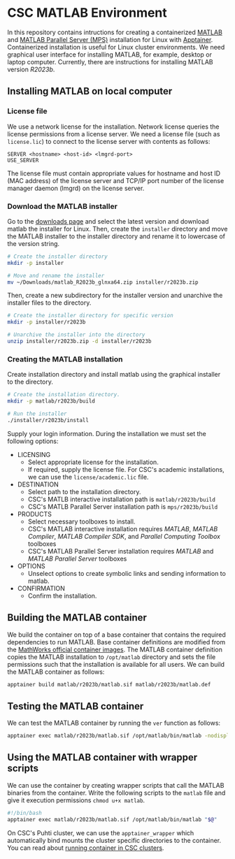 # CSC MATLAB Environment
In this repository contains intructions for creating a containerized [MATLAB](https://mathworks.com) and [MATLAB Parallel Server (MPS)](https://mathworks.com/products/matlab-parallel-server.html) installation for Linux with [Apptainer](https://apptainer.org/).
Containerized installation is useful for Linux cluster environments.
We need graphical user interface for installing MATLAB, for example, desktop or laptop computer.
Currently, there are instructions for installing MATLAB version *R2023b*.


## Installing MATLAB on local computer
### License file
We use a network license for the installation.
Network license queries the license permissions from a license server.
We need a license file (such as `license.lic`) to connect to the license server with contents as follows:

```text
SERVER <hostname> <host-id> <lmgrd-port>
USE_SERVER
```

The license file must contain appropriate values for hostname and host ID (MAC address) of the license server and TCP/IP port number of the license manager daemon (lmgrd) on the license server.


### Download the MATLAB installer
Go to the [downloads page](https://mathworks.com/downloads/) and select the latest version and download matlab the installer for Linux.
Then, create the `installer` directory and move the MATLAB installer to the installer directory and rename it to lowercase of the version string.

```bash
# Create the installer directory
mkdir -p installer

# Move and rename the installer
mv ~/Downloads/matlab_R2023b_glnxa64.zip installer/r2023b.zip
```

Then, create a new subdirectory for the installer version and unarchive the installer files to the directory.

```bash
# Create the installer directory for specific version
mkdir -p installer/r2023b

# Unarchive the installer into the directory
unzip installer/r2023b.zip -d installer/r2023b
```


### Creating the MATLAB installation
Create installation directory and install matlab using the graphical installer to the directory.

```bash
# Create the installation directory.
mkdir -p matlab/r2023b/build

# Run the installer
./installer/r2023b/install
```

Supply your login information.
During the installation we must set the following options:

* LICENSING
    - Select appropriate license for the installation.
    - If required, supply the license file.
      For CSC's academic installations, we can use the `license/academic.lic` file.
* DESTINATION
    - Select path to the installation directory.
    - CSC's MATLB interactive installation path is `matlab/r2023b/build`
    - CSC's MATLB Parallel Server installation path is `mps/r2023b/build`
* PRODUCTS
    - Select necessary toolboxes to install.
    - CSC's MATLAB interactive installation requires *MATLAB*, *MATLAB Compiler*, *MATLAB Compiler SDK*, and *Parallel Computing Toolbox* toolboxes
    - CSC's MATLAB Parallel Server installation requires *MATLAB* and *MATLAB Parallel Server* toolboxes
* OPTIONS
    - Unselect options to create symbolic links and sending information to matlab.
* CONFIRMATION
    - Confirm the installation.


## Building the MATLAB container
We build the container on top of a base container that contains the required dependencies to run MATLAB.
Base container definitions are modified from the [MathWorks official container images](https://github.com/mathworks-ref-arch/container-images/).
The MATLAB container definition copies the MATLAB installation to `/opt/matlab` directory and sets the file permissions such that the installation is available for all users.
We can build the MATLAB container as follows:

```bash
apptainer build matlab/r2023b/matlab.sif matlab/r2023b/matlab.def
```


## Testing the MATLAB container
We can test the MATLAB container by running the `ver` function as follows:

```bash
apptainer exec matlab/r2023b/matlab.sif /opt/matlab/bin/matlab -nodisplay -r 'ver; quit;'
```


## Using the MATLAB container with wrapper scripts
We can use the container by creating wrapper scripts that call the MATLAB binaries from the container.
Write the following scripts to the `matlab` file and give it execution permissions `chmod u+x matlab`.

```bash
#!/bin/bash
apptainer exec matlab/r2023b/matlab.sif /opt/matlab/bin/matlab "$@"
```

On CSC's Puhti cluster, we can use the `apptainer_wrapper` which automatically bind mounts the cluster specific directories to the container.
You can read about [running container in CSC clusters](https://docs.csc.fi/computing/containers/run-existing/).
